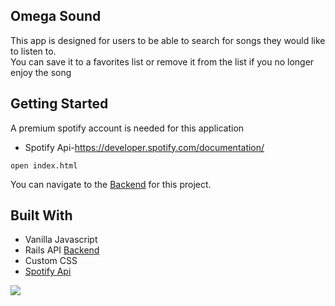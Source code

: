 
## Omega Sound
This app is designed for users to be able to search for songs they would like to listen to.<br> You can save it to a favorites list or remove it from the list if you no longer enjoy the song <br>

## Getting Started
  A premium spotify account is needed for this application
  - Spotify Api-https://developer.spotify.com/documentation/

 `open index.html`




You can navigate to the [Backend](https://github.com/Samanthaponce5/music-app-mod3) for this project.


## Built With
- Vanilla Javascript <br>
- Rails API [Backend](https://github.com/Samanthaponce5/music-app-mod3)<br>
- Custom CSS<br>
- [Spotify Api](https://developer.spotify.com/documentation/)

<img src='./src/ezgif.com-video-to-gif (5).gif'>
